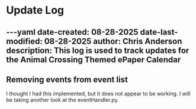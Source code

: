 # Update Log

---yaml
date-created: 08-28-2025
date-last-modified: 08-28-2025
author: Chris Anderson
description: This log is used to track updates for the Animal Crossing Themed ePaper Calendar
---

## Removing events from event list
I thought I had this implemented, but it does not appear to be working. I will be taking another look at the eventHandler.py.

